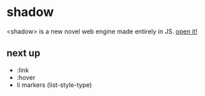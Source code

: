# shadow

&lt;shadow&gt; is a new novel web engine made entirely in JS. [open it!](https://shadow.goose.icu)

## next up

- :link
- :hover
- li markers (list-style-type)